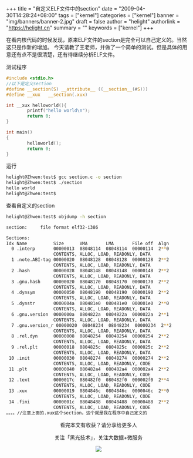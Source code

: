+++
title = "自定义ELF文件中的section"
date = "2009-04-30T14:28:24+08:00"
tags = ["kernel"]
categories = ["kernel"]
banner = "img/banners/banner-2.jpg"
draft = false
author = "helight"
authorlink = "https://helight.cn"
summary = ""
keywords = ["kernel"]
+++

在看内核代码的时候发现，原来ELF文件的section是完全可以自己定义的。当然这只是作新的增加。
今天请教了王老师，并做了一个简单的测试。但是具体的用意还有点不是很清楚，还有待继续分析ELF文件。
<!--more-->
测试程序
```c
#include <stdio.h>
//以下是定义section
#define __section(S) __attribute__ ((__section__(#S)))
#define __xux   __section(.xux)

int __xux helloworld(){
        printf("hello world\n");
        return 0;
}

int main()
{
        helloworld();
        return 0;
}

```
运行
``` sh
helight@Zhwen:test$ gcc section.c -o section
helight@Zhwen:test$ ./section 
hello world
helight@Zhwen:test$ 
```
查看自定义的section
``` sh
helight@Zhwen:test$ objdump -h section

section:     file format elf32-i386

Sections:
Idx Name          Size      VMA       LMA       File off  Algn
  0 .interp       00000013  08048114  08048114  00000114  2**0
                  CONTENTS, ALLOC, LOAD, READONLY, DATA
  1 .note.ABI-tag 00000020  08048128  08048128  00000128  2**2
                  CONTENTS, ALLOC, LOAD, READONLY, DATA
  2 .hash         00000028  08048148  08048148  00000148  2**2
                  CONTENTS, ALLOC, LOAD, READONLY, DATA
  3 .gnu.hash     00000020  08048170  08048170  00000170  2**2
                  CONTENTS, ALLOC, LOAD, READONLY, DATA
  4 .dynsym       00000050  08048190  08048190  00000190  2**2
                  CONTENTS, ALLOC, LOAD, READONLY, DATA
  5 .dynstr       0000004a  080481e0  080481e0  000001e0  2**0
                  CONTENTS, ALLOC, LOAD, READONLY, DATA
  6 .gnu.version  0000000a  0804822a  0804822a  0000022a  2**1
                  CONTENTS, ALLOC, LOAD, READONLY, DATA
  7 .gnu.version_r 00000020  08048234  08048234  00000234  2**2
                  CONTENTS, ALLOC, LOAD, READONLY, DATA
  8 .rel.dyn      00000008  08048254  08048254  00000254  2**2
                  CONTENTS, ALLOC, LOAD, READONLY, DATA
  9 .rel.plt      00000018  0804825c  0804825c  0000025c  2**2
                  CONTENTS, ALLOC, LOAD, READONLY, DATA
 10 .init         00000030  08048274  08048274  00000274  2**2
                  CONTENTS, ALLOC, LOAD, READONLY, CODE
 11 .plt          00000040  080482a4  080482a4  000002a4  2**2
                  CONTENTS, ALLOC, LOAD, READONLY, CODE
 12 .text         0000017c  080482f0  080482f0  000002f0  2**4
                  CONTENTS, ALLOC, LOAD, READONLY, CODE
 13 .xux          00000019  0804846c  0804846c  0000046c  2**0
                  CONTENTS, ALLOC, LOAD, READONLY, CODE
 14 .fini         0000001c  08048488  08048488  00000488  2**2
                  CONTENTS, ALLOC, LOAD, READONLY, CODE
。。。。//注意上面的.xux这个section，这个就是我在程序中自己定义的
```

<center>
看完本文有收获？请分享给更多人<br>

关注「黑光技术」，关注大数据+微服务<br>

![](/img/qrcode_helight_tech.jpg)
</center>
